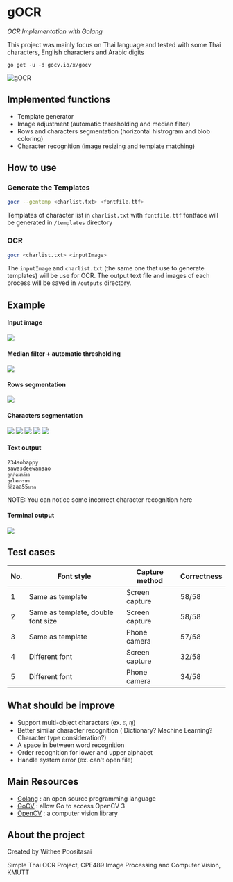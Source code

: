 # gOCR

*OCR Implementation with Golang*

This project was mainly focus on Thai language and tested with some Thai characters, English characters and Arabic digits

```
go get -u -d gocv.io/x/gocv
```

![gOCR](https://i.imgur.com/RjJ9uVg.jpg)

## Implemented functions
- Template generator
- Image adjustment (automatic thresholding and median filter)
- Rows and characters segmentation (horizontal histrogram and blob coloring)
- Character recognition (image resizing and template matching)

## How to use

### Generate the Templates

``` bash
gocr --gentemp <charlist.txt> <fontfile.ttf>
```

Templates of character list in `charlist.txt` with `fontfile.ttf` fontface will be generated in `/templates` directory

### OCR
``` bash
gocr <charlist.txt> <inputImage>
```

The `inputImage` and `charlist.txt` (the same one that use to generate templates) will be use for OCR. The output text file and images of each process will be saved in `/outputs` directory.

## Example
#### Input image
![](https://i.imgur.com/65TqcDN.jpg)

#### Median filter + automatic thresholding
![](https://i.imgur.com/MwzFKSH.jpg)

#### Rows segmentation
![](https://i.imgur.com/fezTbXX.jpg)

#### Characters segmentation
![](https://i.imgur.com/OXrEq5K.jpg)
![](https://i.imgur.com/4usYCcs.jpg)
![](https://i.imgur.com/glv0ziG.jpg)
![](https://i.imgur.com/e4bA7Z2.jpg)
![](https://i.imgur.com/JzwL18K.jpg)

#### Text output
```
234sohappy
sawasdeewansao
ลูกกิดมาล้าว
สุขใจหรรษา
อิอิzaa55บวก
```
NOTE: You can notice some incorrect character recognition here

#### Terminal output
![](https://i.imgur.com/8t6ndrs.png)

## Test cases
No. | Font style | Capture method | Correctness
--- | --- | --- | ---
1 | Same as template | Screen capture | 58/58
2 | Same as template, double font size | Screen capture | 58/58
3 | Same as template | Phone camera | 57/58
4 | Different font | Screen capture | 32/58
5 | Different font | Phone camera | 34/58

## What should be improve
- Support multi-object characters (ex. ะ, ญ)
- Better similar character recognition ( Dictionary? Machine Learning? Character type consideration?)
- A space in between word recognition
- Order recognition for lower and upper alphabet
- Handle system error (ex. can't open file)

## Main Resources
- [Golang](https://golang.org) : an open source programming language 
- [GoCV](https://gocv.io) :  allow Go to access OpenCV 3
- [OpenCV](http://opencv.org/) : a computer vision library

## About the project
Created by Withee Poositasai

Simple Thai OCR Project, CPE489 Image Processing and Computer Vision, KMUTT
